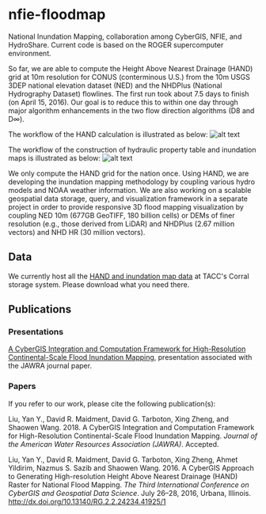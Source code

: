 # nfie-floodmap
National Inundation Mapping, collaboration among CyberGIS, NFIE, and HydroShare. Current code is based on the ROGER supercomputer environment.

So far, we are able to compute the Height Above Nearest Drainage (HAND) grid at 10m resolution for CONUS (conterminous U.S.) from the 10m USGS 3DEP national elevation dataset (NED) and the NHDPlus (National Hydrography Dataset) flowlines. The first run took about 7.5 days to finish (on April 15, 2016). Our goal is to reduce this to within one day through major algorithm enhancements in the two flow direction algorithms (D8 and D$\infty$).

The workflow of the HAND calculation is illustrated as below:
![alt text](https://web.corral.tacc.utexas.edu/nfiedata/docs/hand-workflow.png)

The workflow of the construction of hydraulic property table and inundation maps is illustrated as below:
![alt text](https://web.corral.tacc.utexas.edu/nfiedata/docs/inunmap-workflow.png) 

We only compute the HAND grid for the nation once. Using HAND, we are developing the inundation mapping methodology by coupling various hydro models and NOAA weather information. We are also working on a scalable geospatial data storage, query, and visualization framework in a separate project in order to provide responsive 3D flood mapping visualization by coupling NED 10m (677GB GeoTIFF, 180 billion cells) or DEMs of finer resolution (e.g., those derived from LiDAR) and NHDPlus (2.67 million vectors) and NHD HR (30 million vectors).

## Data
We currently host all the [HAND and inundation map data](https://web.corral.tacc.utexas.edu/nfiedata/) at TACC's Corral storage system. Please download what you need there.

## Publications
### Presentations
[A CyberGIS Integration and Computation Framework for High-Resolution Continental-Scale Flood Inundation Mapping](https://web.corral.tacc.utexas.edu/nfiedata/docs/NFIE-CFIM-JAWRA-YanLiu-20170619.pdf), presentation associated with the JAWRA journal paper.

### Papers
If you refer to our work, please cite the following publication(s):

Liu, Yan Y., David R. Maidment, David G. Tarboton, Xing Zheng, and Shaowen Wang. 2018. A CyberGIS Integration and Computation Framework for High-Resolution Continental-Scale Flood Inundation Mapping. *Journal of the American Water Resources Association (JAWRA)*. Accepted.

Liu, Yan Y., David R. Maidment, David G. Tarboton, Xing Zheng, Ahmet Yildirim, Nazmus S. Sazib and Shaowen Wang. 2016. A CyberGIS Approach to Generating High-resolution Height Above Nearest Drainage (HAND) Raster for National Flood Mapping. *The Third International Conference on CyberGIS and Geospatial Data Science*. July 26–28, 2016, Urbana, Illinois. http://dx.doi.org/10.13140/RG.2.2.24234.41925/1


